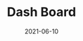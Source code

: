---
title: "Dash Board"
linkTitle: "Dash Board"
weight: 7
url_dash_board: "" 
date: 2021-06-10
description: >
    About Dash board
---